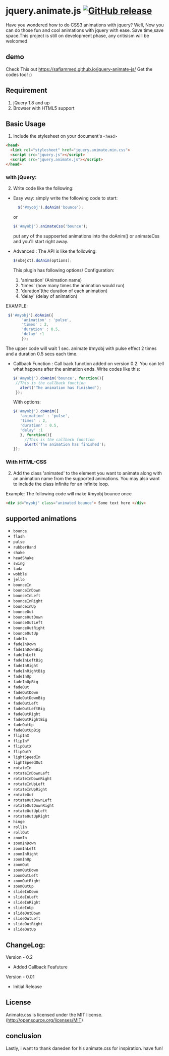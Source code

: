 
# jquery.animate.js [![GitHub release](https://img.shields.io/github/release/safjammed/jquery-animate-js.svg)](https://github.com/safjammed/jquery-animate-js/releases)
Have you wondered how to do CSS3 animations with jquery? Well, Now you can do those fun and cool animations with jquery with ease. 
Save time,save space.This project is still on development phase, any critisism will be welcomed.

## demo
Check This out https://safjammed.github.io/jquery-animate-js/
Get the codes too! :)

## Requirement
  1. jQuery 1.8 and up
  2. Browser with HTML5 support
 

## Basic Usage
1. Include the stylesheet on your document's `<head>`

  ```html
  <head>
    <link rel="stylesheet" href="jquery.animate.min.css">
    <script src="jquery.js"></script>
    <script src="jquery.animate.js"></script>
  </head>
  ```
  
### with jQuery:
2. Write code like the following:

* Easy way: simply write the following code to start:
  ```javascript
    $('#myobj').doAnim('bounce');
   ```
   or
   ```javascript
   $('#myobj').animateCss('bounce');
   ```
   put any of the suppoerted animations into the doAnim() or animateCss and you'll start right away.
   
* Advanced : 
  The API is like the following:
   ```javascript
   $(obejct).doAnim(options);
   ```
   This plugin has following options/ Configuration:
    1. 'animation' (Animation name)
    2. 'times' (how many times the animation would run)
    3. 'duration'(the duration of each animation)
    4. 'delay' (delay of animation)
    
EXAMPLE:
 ```javascript
  $('#myobj').doAnim({
        'animation' : 'pulse',
        'times' : 2,
        'duration' : 0.5,
        'delay' :1
        });
   ```
   The upper code will wait 1 sec. animate #myobj with pulse effect 2 times and a duration 0.5 secs each time.
* Callback Function :
   Call back function added on version 0.2. You can tell what happens after the animation ends. Write codes like this:
   ```javascript
   $('#myobj').doAnim('bounce', function(){
    //This is the callback function
      alert('The animation has finished');
    });
    ```
    With options:
     ```javascript
  $('#myobj').doAnim({
        'animation' : 'pulse',
        'times' : 2,
        'duration' : 0.5,
        'delay' :1
        }, function(){
          //This is the callback function
          alert('The animation has finished');
    });
   ```
   
### With HTML-CSS
2. Add the class 'animated' to the element you want to animate along with an animation name from the supported animations. You may also want to include the class infinite for an infinite loop.

Example:
The following code will make #myobj bounce once
  ```HTML
  <div id="myobj" class="animated bounce"> Some text here </div>
  ```

## supported animations

  * `bounce`
  * `flash`
  * `pulse`
  * `rubberBand`
  * `shake`
  * `headShake`
  * `swing`
  * `tada`
  * `wobble`
  * `jello`
  * `bounceIn`
  * `bounceInDown`
  * `bounceInLeft`
  * `bounceInRight`
  * `bounceInUp`
  * `bounceOut`
  * `bounceOutDown`
  * `bounceOutLeft`
  * `bounceOutRight`
  * `bounceOutUp`
  * `fadeIn`
  * `fadeInDown`
  * `fadeInDownBig`
  * `fadeInLeft`
  * `fadeInLeftBig`
  * `fadeInRight`
  * `fadeInRightBig`
  * `fadeInUp`
  * `fadeInUpBig`
  * `fadeOut`
  * `fadeOutDown`
  * `fadeOutDownBig`
  * `fadeOutLeft`
  * `fadeOutLeftBig`
  * `fadeOutRight`
  * `fadeOutRightBig`
  * `fadeOutUp`
  * `fadeOutUpBig`
  * `flipInX`
  * `flipInY`
  * `flipOutX`
  * `flipOutY`
  * `lightSpeedIn`
  * `lightSpeedOut`
  * `rotateIn`
  * `rotateInDownLeft`
  * `rotateInDownRight`
  * `rotateInUpLeft`
  * `rotateInUpRight`
  * `rotateOut`
  * `rotateOutDownLeft`
  * `rotateOutDownRight`
  * `rotateOutUpLeft`
  * `rotateOutUpRight`
  * `hinge`
  * `rollIn`
  * `rollOut`
  * `zoomIn`
  * `zoomInDown`
  * `zoomInLeft`
  * `zoomInRight`
  * `zoomInUp`
  * `zoomOut`
  * `zoomOutDown`
  * `zoomOutLeft`
  * `zoomOutRight`
  * `zoomOutUp`
  * `slideInDown`
  * `slideInLeft`
  * `slideInRight`
  * `slideInUp`
  * `slideOutDown`
  * `slideOutLeft`
  * `slideOutRight`
  * `slideOutUp`

## ChangeLog:

Version - 0.2
 * Added Callback Feafuture

Version - 0.01
  * Initial Release

## License
Animate.css is licensed under the MIT license. (http://opensource.org/licenses/MIT)

## conclusion
 Lastly, i want to thank daneden for his animate.css for inspiration. have fun!

